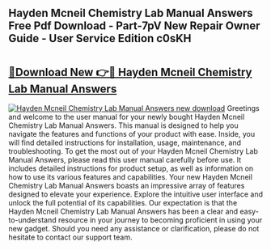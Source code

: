 ## Hayden Mcneil Chemistry Lab Manual Answers Free Pdf Download - Part-7pV New Repair Owner Guide - User Service Edition c0sKH

# <h2><a href="http://bc84556.oget.top/?id=Hayden+Mcneil+Chemistry+Lab+Manual+Answers">🔗Download New 👉🔴 Hayden Mcneil Chemistry Lab Manual Answers</a></h2>

[![Hayden Mcneil Chemistry Lab Manual Answers new download](https://i.imgur.com/5g1atiW.png)](http://bc84556.oget.top/?id=Hayden+Mcneil+Chemistry+Lab+Manual+Answers)
Greetings and welcome to the user manual for your newly bought Hayden Mcneil Chemistry Lab Manual Answers. This manual is designed to help you navigate the features and functions of your product with ease. Inside, you will find detailed instructions for installation, usage, maintenance, and troubleshooting. To get the most out of your Hayden Mcneil Chemistry Lab Manual Answers, please read this user manual carefully before use. It includes detailed instructions for product setup, as well as information on how to use its various features and capabilities. Your new Hayden Mcneil Chemistry Lab Manual Answers boasts an impressive array of features designed to elevate your experience. Explore the intuitive user interface and unlock the full potential of its capabilities. Our expectation is that the Hayden Mcneil Chemistry Lab Manual Answers has been a clear and easy-to-understand resource in your journey to becoming proficient in using your new gadget. Should you need any assistance or clarification, please do not hesitate to contact our support team.
